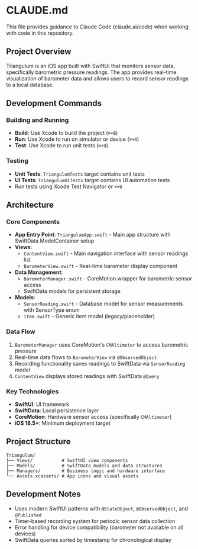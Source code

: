 # CLAUDE.md

This file provides guidance to Claude Code (claude.ai/code) when working with code in this repository.

## Project Overview

Triangulum is an iOS app built with SwiftUI that monitors sensor data, specifically barometric pressure readings. The app provides real-time visualization of barometer data and allows users to record sensor readings to a local database.

## Development Commands

### Building and Running
- **Build**: Use Xcode to build the project (`⌘+B`)
- **Run**: Use Xcode to run on simulator or device (`⌘+R`)
- **Test**: Use Xcode to run unit tests (`⌘+U`)

### Testing
- **Unit Tests**: `TriangulumTests` target contains unit tests
- **UI Tests**: `TriangulumUITests` target contains UI automation tests
- Run tests using Xcode Test Navigator or `⌘+U`

## Architecture

### Core Components

- **App Entry Point**: `TriangulumApp.swift` - Main app structure with SwiftData ModelContainer setup
- **Views**: 
  - `ContentView.swift` - Main navigation interface with sensor readings list
  - `BarometerView.swift` - Real-time barometer display component
- **Data Management**: 
  - `BarometerManager.swift` - CoreMotion wrapper for barometric sensor access
  - SwiftData models for persistent storage
- **Models**:
  - `SensorReading.swift` - Database model for sensor measurements with SensorType enum
  - `Item.swift` - Generic item model (legacy/placeholder)

### Data Flow

1. `BarometerManager` uses CoreMotion's `CMAltimeter` to access barometric pressure
2. Real-time data flows to `BarometerView` via `@ObservedObject`
3. Recording functionality saves readings to SwiftData via `SensorReading` model
4. `ContentView` displays stored readings with SwiftData `@Query`

### Key Technologies
- **SwiftUI**: UI framework
- **SwiftData**: Local persistence layer
- **CoreMotion**: Hardware sensor access (specifically `CMAltimeter`)
- **iOS 18.5+**: Minimum deployment target

## Project Structure

```
Triangulum/
├── Views/           # SwiftUI view components
├── Models/          # SwiftData models and data structures  
├── Managers/        # Business logic and hardware interface
└── Assets.xcassets/ # App icons and visual assets
```

## Development Notes

- Uses modern SwiftUI patterns with `@StateObject`, `@ObservedObject`, and `@Published`
- Timer-based recording system for periodic sensor data collection
- Error handling for device compatibility (barometer not available on all devices)
- SwiftData queries sorted by timestamp for chronological display